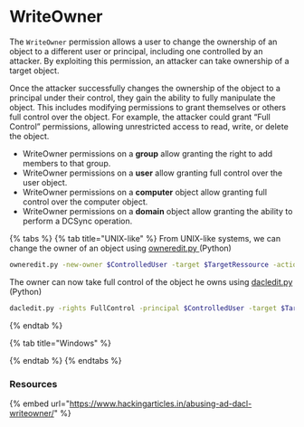 # WriteOwner

The `WriteOwner` permission allows a user to change the ownership of an object to a different user or principal, including one controlled by an attacker. By exploiting this permission, an attacker can take ownership of a target object.

Once the attacker successfully changes the ownership of the object to a principal under their control, they gain the ability to fully manipulate the object. This includes modifying permissions to grant themselves or others full control over the object. For example, the attacker could grant “Full Control” permissions, allowing unrestricted access to read, write, or delete the object.

* WriteOwner permissions on a **group** allow granting the right to add members to that group.
* WriteOwner permissions on a **user** allow granting full control over the user object.
* WriteOwner permissions on a **computer** object allow granting full control over the computer object.
* WriteOwner permissions on a **domain** object allow granting the ability to perform a DCSync operation.

{% tabs %}
{% tab title="UNIX-like" %}
From UNIX-like systems, we can change the owner of an object using [owneredit.py ](https://github.com/fortra/impacket/blob/master/examples/owneredit.py)(Python)

```bash
owneredit.py -new-owner $ControlledUser -target $TargetRessource -action write $DOMAIN/$ControlledUser:$Password -dc-ip $DC_IP
```

The owner can now take full control of the object he owns using [dacledit.py](https://github.com/fortra/impacket/blob/master/examples/dacledit.py) (Python)

```bash
dacledit.py -rights FullControl -principal $ControlledUser -target $TargetRessource -action write $DOMAIN/$ControlledUser:$Password -dc-ip $DC_IP
```
{% endtab %}

{% tab title="Windows" %}

{% endtab %}
{% endtabs %}

### Resources

{% embed url="https://www.hackingarticles.in/abusing-ad-dacl-writeowner/" %}
